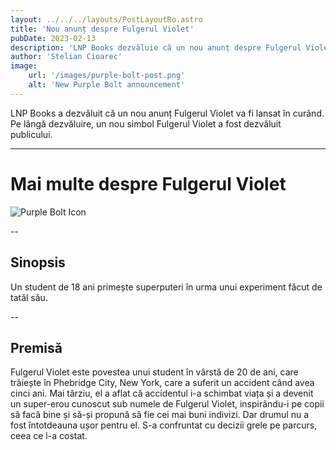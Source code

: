 ```yaml
---
layout: ../../../layouts/PostLayoutRo.astro
title: 'Nou anunț despre Fulgerul Violet'
pubDate: 2023-02-13
description: 'LNP Books dezvăluie că un nou anunț despre Fulgerul Violet vine în curând.'
author: 'Stelian Cioarec'
image:
    url: '/images/purple-bolt-post.png' 
    alt: 'New Purple Bolt announcement'
---
```


LNP Books a dezvăluit că un nou anunț Fulgerul Violet va fi lansat în curând. Pe lângă dezvăluire, un nou simbol Fulgerul Violet a fost dezvăluit publicului.

---

# Mai multe despre Fulgerul Violet

![Purple Bolt Icon](/images/purple-bolt.png)

--

## Sinopsis

Un student de 18 ani primește superputeri în urma unui experiment făcut de tatăl său.

--

## Premisă

Fulgerul Violet este povestea unui student în vârstă de 20 de ani, care trăiește în Phebridge City, New York, care a suferit un accident când avea cinci ani. Mai târziu, el a aflat că accidentul i-a schimbat viața și a devenit un super-erou cunoscut sub numele de Fulgerul Violet, inspirându-i pe copii să facă bine și să-și propună să fie cei mai buni indivizi. Dar drumul nu a fost întotdeauna ușor pentru el. S-a confruntat cu decizii grele pe parcurs, ceea ce l-a costat.


